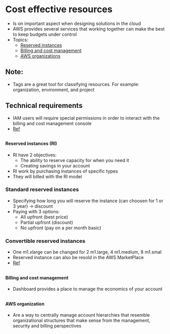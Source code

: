 # Cost effective resources
- Is on important aspect when designing solutions in the cloud
- AWS provides several services that working together can make the best to keep budgets under control
- Topics:
    - [Reserved instances](#reserved-instances)
    - [Billing and cost management](#billing)
    - [AWS organizations](#organizations)

## Note:
- Tags are a great tool for classifying resources. For example: organization, environment, and project
## Technical requirements
- IAM users will require special permissions in order to interact with the billing and cost management console
- [Ref](https://docs.aws.amazon.com/awsaccountbilling/latest/aboutv2/control-access-billing.html)

## <h4 id="reserved-instances">Reserved instances (RI)</h4>
- RI have 2 objectives:
    - The ability to reserve capacity for when you need it
    - Creating savings in your account
- RI work by purchasing instances of specific types
- They will billed with the RI model

### Standard reserved instances
- Specifying how long you will reserve the instance (can choosen for 1 or 3 year) -> discount
- Paying with 3 options:
    - All upfront (best price)
    - Partial upfront (discount)
    - No upfront (pay on a per month basic)

### Convertible reserved instances
- One m1.xlarge can be changed for 2 m1.large, 4 m1.medium, 8 m1.smal
- Reserved instance can also be resold in the AWS MarketPlace
- [Ref](https://docs.aws.amazon.com/AWSEC2/latest/UserGuide/apply_ri.html) 

## <h4 id="billing">Billing and cost management</h4>
- Dashboard provides a place to manage the economics of your account

## <h4 id="organizations">AWS organization</h4>
- Are a way to centrally manage account hierarchies that resemble organizational structures that make sense from the management, security and billing perspectives